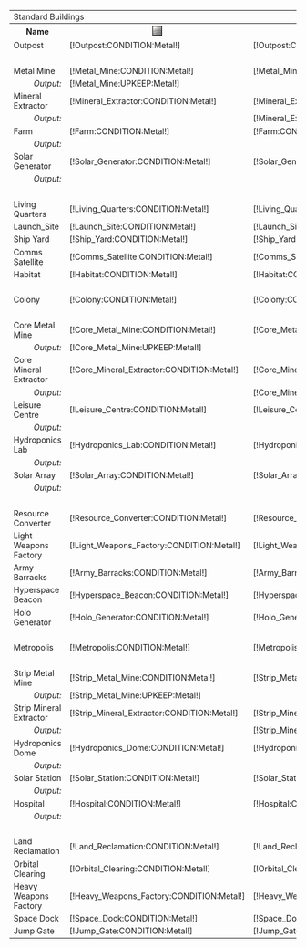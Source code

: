 <table>
    <tr><td colspan="13">Standard Buildings</td></tr>
    <tr>
    	<th>Name</td>
    	<th><img src="/assets/resources/metal.gif" alt="Metal" /></th>
    	<th><img src="/assets/resources/mineral.gif" alt="Mineral" /></th>
        <th><img src="/assets/resources/energy.gif" alt="Energy" /></th>
        <th><img src="/assets/resources/ground.gif" alt="Ground" /></th>
        <th><img src="/assets/resources/orbit.gif" alt="Orbit" /></th>
    	<th><img src="/assets/resources/worker.gif" alt="Worker" /></th>
    	<th><img src="/assets/resources/turns.gif" alt="Turns" /></th>
    	<th>Requirements</th>
    	<th>Research</th>
		<th>Unique</th>
    	<th>Demolish</th>
		<th>Score</th>
    </tr>
	<tr>
    	<td>Outpost</td>
    	<td class="metal">[!Outpost:CONDITION:Metal!]</td>
    	<td class="mineral">[!Outpost:CONDITION:Mineral!]</td>
        <td class="energy">[!Outpost:UPKEEP:Energy!]</td>
        <td>[!Outpost:CONDITION:Ground!]</td>
        <td>[!Outpost:CONDITION:Orbit!]</td>
    	<td class="population">[!Outpost:CONDITION:Worker!]</td>
    	<td>[!Outpost:CREATE:Turns!]</td>
    	<td>[!Outpost:REQUIREMENTS:0!]</td>
    	<td>[!Outpost:RESEARCH:0!]</td>
		<td>[!Outpost:UNIQUE:0!]</td>
    	<td>[!Outpost:DEMOLISH:0!]</td>
		<td>[!Outpost:SCORE:Asset!]</td>
    </tr>
	<tr><td colspan="13" style="font-weight: bold; text-align: center">Tier 1 Resourch Generators</td></tr>
	<tr>
    	<td>Metal Mine</td>
    	<td class="metal">[!Metal_Mine:CONDITION:Metal!]</td>
    	<td class="mineral">[!Metal_Mine:CONDITION:Mineral!]</td>
        <td class="energy">[!Metal_Mine:UPKEEP:Energy!]</td>
        <td>[!Metal_Mine:CONDITION:Ground!]</td>
        <td>[!Metal_Mine:CONDITION:Orbit!]</td>
    	<td class="population">[!Metal_Mine:CONDITION:Worker!]</td>
    	<td>[!Metal_Mine:CREATE:Turns!]</td>
    	<td>[!Metal_Mine:REQUIREMENTS:0!]</td>
    	<td>[!Metal_Mine:RESEARCH:0!]</td>
		<td>[!Metal_Mine:UNIQUE:0!]</td>
    	<td>[!Metal_Mine:DEMOLISH:0!]</td>
		<td>[!Metal_Mine:SCORE:Asset!]</td>
    </tr>
	<tr>
		<td style="font-weight: normal; text-align: right; font-style: italic">Output:</td>
		<td class="metal">[!Metal_Mine:UPKEEP:Metal!]</td>
		<td>&nbsp</td>
		<td>&nbsp</td>
		<td>&nbsp</td>
		<td>&nbsp</td>
		<td>&nbsp</td>
		<td>&nbsp</td>
		<td>&nbsp</td>
		<td>&nbsp</td>
		<td>&nbsp</td>
		<td>&nbsp</td>
		<td>&nbsp</td>
	</tr>
	<tr>
    	<td>Mineral Extractor</td>
    	<td class="metal">[!Mineral_Extractor:CONDITION:Metal!]</td>
    	<td class="mineral">[!Mineral_Extractor:CONDITION:Mineral!]</td>
        <td class="energy">[!Mineral_Extractor:UPKEEP:Energy!]</td>
        <td>[!Mineral_Extractor:CONDITION:Ground!]</td>
        <td>[!Mineral_Extractor:CONDITION:Orbit!]</td>
    	<td class="population">[!Mineral_Extractor:CONDITION:Worker!]</td>
    	<td>[!Mineral_Extractor:CREATE:Turns!]</td>
    	<td>[!Mineral_Extractor:REQUIREMENTS:0!]</td>
    	<td>[!Mineral_Extractor:RESEARCH:0!]</td>
		<td>[!Mineral_Extractor:UNIQUE:0!]</td>
    	<td>[!Mineral_Extractor:DEMOLISH:0!]</td>
		<td>[!Mineral_Extractor:SCORE:Asset!]</td>
    </tr>
	<tr>
		<td style="font-weight: normal; text-align: right; font-style: italic">Output:</td>
		<td>&nbsp</td>
		<td class="Mineral">[!Mineral_Extractor:UPKEEP:Mineral!]</td>
		<td>&nbsp</td>
		<td>&nbsp</td>
		<td>&nbsp</td>
		<td>&nbsp</td>
		<td>&nbsp</td>
		<td>&nbsp</td>
		<td>&nbsp</td>
		<td>&nbsp</td>
		<td>&nbsp</td>
		<td>&nbsp</td>
	</tr>
	<tr>
    	<td>Farm</td>
    	<td class="metal">[!Farm:CONDITION:Metal!]</td>
    	<td class="mineral">[!Farm:CONDITION:Mineral!]</td>
        <td class="energy">[!Farm:UPKEEP:Energy!]</td>
        <td>[!Farm:CONDITION:Ground!]</td>
        <td>[!Farm:CONDITION:Orbit!]</td>
    	<td class="population">[!Farm:CONDITION:Worker!]</td>
    	<td>[!Farm:CREATE:Turns!]</td>
    	<td>[!Farm:REQUIREMENTS:0!]</td>
    	<td>[!Farm:RESEARCH:0!]</td>
		<td>[!Farm:UNIQUE:0!]</td>
    	<td>[!Farm:DEMOLISH:0!]</td>
		<td>[!Farm:SCORE:Asset!]</td>
    </tr>
	<tr>
		<td style="font-weight: normal; text-align: right; font-style: italic">Output:</td>
		<td>&nbsp</td>
		<td>&nbsp</td>
		<td>&nbsp</td>
		<td>&nbsp</td>
		<td>&nbsp</td>
		<td class="population">[!Farm:UPKEEP:Worker!]</td>
		<td>&nbsp</td>
		<td>&nbsp</td>
		<td>&nbsp</td>
		<td>&nbsp</td>
		<td>&nbsp</td>
		<td>&nbsp</td>
	</tr>
	<tr>
    	<td>Solar Generator</td>
    	<td class="metal">[!Solar_Generator:CONDITION:Metal!]</td>
    	<td class="mineral">[!Solar_Generator:CONDITION:Mineral!]</td>
        <td class="energy">&nbsp;</td>
        <td>[!Solar_Generator:CONDITION:Ground!]</td>
        <td>[!Solar_Generator:CONDITION:Orbit!]</td>
    	<td class="population">[!Solar_Generator:CONDITION:Worker!]</td>
    	<td>[!Solar_Generator:CREATE:Turns!]</td>
    	<td>[!Solar_Generator:REQUIREMENTS:0!]</td>
    	<td>[!Solar_Generator:RESEARCH:0!]</td>
		<td>[!Solar_Generator:UNIQUE:0!]</td>
    	<td>[!Solar_Generator:DEMOLISH:0!]</td>
		<td>[!Solar_Generator:SCORE:Asset!]</td>
    </tr>
	<tr>
		<td style="font-weight: normal; text-align: right; font-style: italic">Output:</td>
		<td>&nbsp</td>
		<td>&nbsp</td>
		<td class="energy">[!Solar_Generator:UPKEEP:Energy!]</td>
		<td>&nbsp</td>
		<td>&nbsp</td>
		<td>&nbsp</td>
		<td>&nbsp</td>
		<td>&nbsp</td>
		<td>&nbsp</td>
		<td>&nbsp</td>
		<td>&nbsp</td>
		<td>&nbsp</td>
	</tr>
	<tr><td colspan="13" style="font-weight: bold; text-align: center">Tier 1 Support Structures</td></tr>
	<tr>
    	<td>Living Quarters</td>
    	<td class="metal">[!Living_Quarters:CONDITION:Metal!]</td>
    	<td class="mineral">[!Living_Quarters:CONDITION:Mineral!]</td>
        <td class="energy">[!Living_Quarters:UPKEEP:Energy!]</td>
        <td>[!Living_Quarters:CONDITION:Ground!]</td>
        <td>[!Living_Quarters:CONDITION:Orbit!]</td>
    	<td class="population">[!Living_Quarters:CONDITION:Worker!]</td>
    	<td>[!Living_Quarters:CREATE:Turns!]</td>
    	<td>[!Living_Quarters:REQUIREMENTS:0!]</td>
    	<td>[!Living_Quarters:RESEARCH:0!]</td>
		<td>[!Living_Quarters:UNIQUE:0!]</td>
    	<td>[!Living_Quarters:DEMOLISH:0!]</td>
		<td>[!Living_Quarters:SCORE:Asset!]</td>
    </tr>
	<tr>
    	<td>Launch_Site</td>
    	<td class="metal">[!Launch_Site:CONDITION:Metal!]</td>
    	<td class="mineral">[!Launch_Site:CONDITION:Mineral!]</td>
        <td class="energy">[!Launch_Site:UPKEEP:Energy!]</td>
        <td>[!Launch_Site:CONDITION:Ground!]</td>
        <td>[!Launch_Site:CONDITION:Orbit!]</td>
    	<td class="population">[!Launch_Site:CONDITION:Worker!]</td>
    	<td>[!Launch_Site:CREATE:Turns!]</td>
    	<td>[!Launch_Site:REQUIREMENTS:0!]</td>
    	<td>[!Launch_Site:RESEARCH:0!]</td>
		<td>[!Launch_Site:UNIQUE:0!]</td>
    	<td>[!Launch_Site:DEMOLISH:0!]</td>
		<td>[!Launch_Site:SCORE:Asset!]</td>
    </tr>
	<tr>
    	<td>Ship Yard</td>
    	<td class="metal">[!Ship_Yard:CONDITION:Metal!]</td>
    	<td class="mineral">[!Ship_Yard:CONDITION:Mineral!]</td>
        <td class="energy">[!Ship_Yard:UPKEEP:Energy!]</td>
        <td>[!Ship_Yard:CONDITION:Ground!]</td>
        <td>[!Ship_Yard:CONDITION:Orbit!]</td>
    	<td class="population">[!Ship_Yard:CONDITION:Worker!]</td>
    	<td>[!Ship_Yard:CREATE:Turns!]</td>
    	<td>[!Ship_Yard:REQUIREMENTS:0!]</td>
    	<td>[!Ship_Yard:RESEARCH:0!]</td>
		<td>[!Ship_Yard:UNIQUE:0!]</td>
    	<td>[!Ship_Yard:DEMOLISH:0!]</td>
		<td>[!Ship_Yard:SCORE:Asset!]</td>
    </tr>
	<tr>
    	<td>Comms Satellite</td>
    	<td class="metal">[!Comms_Satellite:CONDITION:Metal!]</td>
    	<td class="mineral">[!Comms_Satellite:CONDITION:Mineral!]</td>
        <td class="energy">[!Comms_Satellite:UPKEEP:Energy!]</td>
        <td>[!Comms_Satellite:CONDITION:Ground!]</td>
        <td>[!Comms_Satellite:CONDITION:Orbit!]</td>
    	<td class="population">[!Comms_Satellite:CONDITION:Worker!]</td>
    	<td>[!Comms_Satellite:CREATE:Turns!]</td>
    	<td>[!Comms_Satellite:REQUIREMENTS:0!]</td>
    	<td>[!Comms_Satellite:RESEARCH:0!]</td>
		<td>[!Comms_Satellite:UNIQUE:0!]</td>
    	<td>[!Comms_Satellite:DEMOLISH:0!]</td>
		<td>[!Comms_Satellite:SCORE:Asset!]</td>
    </tr>
	<tr>
    	<td>Habitat</td>
    	<td class="metal">[!Habitat:CONDITION:Metal!]</td>
    	<td class="mineral">[!Habitat:CONDITION:Mineral!]</td>
        <td class="energy">[!Habitat:UPKEEP:Energy!]</td>
        <td>[!Habitat:CONDITION:Ground!]</td>
        <td>[!Habitat:CONDITION:Orbit!]</td>
    	<td class="population">[!Habitat:CONDITION:Worker!]</td>
    	<td>[!Habitat:CREATE:Turns!]</td>
    	<td>[!Habitat:REQUIREMENTS:0!]</td>
    	<td>[!Habitat:RESEARCH:0!]</td>
		<td>[!Habitat:UNIQUE:0!]</td>
    	<td>[!Habitat:DEMOLISH:0!]</td>
		<td>[!Habitat:SCORE:Asset!]</td>
    </tr>
	<tr><td colspan="13" style="font-weight: bold; text-align: center">Tier 2</td></tr>
	<tr>
    	<td>Colony</td>
    	<td class="metal">[!Colony:CONDITION:Metal!]</td>
    	<td class="mineral">[!Colony:CONDITION:Mineral!]</td>
        <td class="energy">[!Colony:UPKEEP:Energy!]</td>
        <td>[!Colony:CONDITION:Ground!]</td>
        <td>[!Colony:CONDITION:Orbit!]</td>
    	<td class="population">[!Colony:CONDITION:Worker!]</td>
    	<td>[!Colony:CREATE:Turns!]</td>
    	<td>[!Colony:REQUIREMENTS:0!]</td>
    	<td>[!Colony:RESEARCH:0!]</td>
		<td>[!Colony:UNIQUE:0!]</td>
    	<td>[!Colony:DEMOLISH:0!]</td>
		<td>[!Colony:SCORE:Asset!]</td>
    </tr>
	<tr><td colspan="13" style="font-weight: bold; text-align: center">Tier 2 Resource Generators</td></tr>
	<tr>
    	<td>Core Metal Mine</td>
    	<td class="metal">[!Core_Metal_Mine:CONDITION:Metal!]</td>
    	<td class="mineral">[!Core_Metal_Mine:CONDITION:Mineral!]</td>
        <td class="energy">[!Core_Metal_Mine:UPKEEP:Energy!]</td>
        <td>[!Core_Metal_Mine:CONDITION:Ground!]</td>
        <td>[!Core_Metal_Mine:CONDITION:Orbit!]</td>
    	<td class="population">[!Core_Metal_Mine:CONDITION:Worker!]</td>
    	<td>[!Core_Metal_Mine:CREATE:Turns!]</td>
    	<td>[!Core_Metal_Mine:REQUIREMENTS:0!]</td>
    	<td>[!Core_Metal_Mine:RESEARCH:0!]</td>
		<td>[!Core_Metal_Mine:UNIQUE:0!]</td>
    	<td>[!Core_Metal_Mine:DEMOLISH:0!]</td>
		<td>[!Core_Metal_Mine:SCORE:Asset!]</td>
    </tr>
	<tr>
		<td style="font-weight: normal; text-align: right; font-style: italic">Output:</td>
		<td class="metal">[!Core_Metal_Mine:UPKEEP:Metal!]</td>
		<td>&nbsp</td>
		<td>&nbsp</td>
		<td>&nbsp</td>
		<td>&nbsp</td>
		<td>&nbsp</td>
		<td>&nbsp</td>
		<td>&nbsp</td>
		<td>&nbsp</td>
		<td>&nbsp</td>
		<td>&nbsp</td>
		<td>&nbsp</td>
	</tr>
	<tr>
    	<td>Core Mineral Extractor</td>
    	<td class="metal">[!Core_Mineral_Extractor:CONDITION:Metal!]</td>
    	<td class="mineral">[!Core_Mineral_Extractor:CONDITION:Mineral!]</td>
        <td class="energy">[!Core_Mineral_Extractor:UPKEEP:Energy!]</td>
        <td>[!Core_Mineral_Extractor:CONDITION:Ground!]</td>
        <td>[!Core_Mineral_Extractor:CONDITION:Orbit!]</td>
    	<td class="population">[!Core_Mineral_Extractor:CONDITION:Worker!]</td>
    	<td>[!Core_Mineral_Extractor:CREATE:Turns!]</td>
    	<td>[!Core_Mineral_Extractor:REQUIREMENTS:0!]</td>
    	<td>[!Core_Mineral_Extractor:RESEARCH:0!]</td>
		<td>[!Core_Mineral_Extractor:UNIQUE:0!]</td>
    	<td>[!Core_Mineral_Extractor:DEMOLISH:0!]</td>
		<td>[!Core_Mineral_Extractor:SCORE:Asset!]</td>
    </tr>
	<tr>
		<td style="font-weight: normal; text-align: right; font-style: italic">Output:</td>
		<td>&nbsp</td>
		<td class="mineral">[!Core_Mineral_Extractor:UPKEEP:Mineral!]</td>
		<td>&nbsp</td>
		<td>&nbsp</td>
		<td>&nbsp</td>
		<td>&nbsp</td>
		<td>&nbsp</td>
		<td>&nbsp</td>
		<td>&nbsp</td>
		<td>&nbsp</td>
		<td>&nbsp</td>
		<td>&nbsp</td>
	</tr>
	<tr>
    	<td>Leisure Centre</td>
    	<td class="metal">[!Leisure_Centre:CONDITION:Metal!]</td>
    	<td class="mineral">[!Leisure_Centre:CONDITION:Mineral!]</td>
        <td class="energy">[!Leisure_Centre:UPKEEP:Energy!]</td>
        <td>[!Leisure_Centre:CONDITION:Ground!]</td>
        <td>[!Leisure_Centre:CONDITION:Orbit!]</td>
    	<td class="population">[!Leisure_Centre:CONDITION:Worker!]</td>
    	<td>[!Leisure_Centre:CREATE:Turns!]</td>
    	<td>[!Leisure_Centre:REQUIREMENTS:0!]</td>
    	<td>[!Leisure_Centre:RESEARCH:0!]</td>
		<td>[!Leisure_Centre:UNIQUE:0!]</td>
    	<td>[!Leisure_Centre:DEMOLISH:0!]</td>
		<td>[!Leisure_Centre:SCORE:Asset!]</td>
    </tr>
	<tr>
		<td style="font-weight: normal; text-align: right; font-style: italic">Output:</td>
		<td>&nbsp</td>
		<td>&nbsp</td>
		<td>&nbsp</td>
		<td>&nbsp</td>
		<td>&nbsp</td>
		<td class="population">[!Leisure_Centre:UPKEEP:Worker!]</td>
		<td>&nbsp</td>
		<td>&nbsp</td>
		<td>&nbsp</td>
		<td>&nbsp</td>
		<td>&nbsp</td>
		<td>&nbsp</td>
	</tr>
	<tr>
    	<td>Hydroponics Lab</td>
    	<td class="metal">[!Hydroponics_Lab:CONDITION:Metal!]</td>
    	<td class="mineral">[!Hydroponics_Lab:CONDITION:Mineral!]</td>
        <td class="energy">[!Hydroponics_Lab:UPKEEP:Energy!]</td>
        <td>[!Hydroponics_Lab:CONDITION:Ground!]</td>
        <td>[!Hydroponics_Lab:CONDITION:Orbit!]</td>
    	<td class="population">[!Hydroponics_Lab:CONDITION:Worker!]</td>
    	<td>[!Hydroponics_Lab:CREATE:Turns!]</td>
    	<td>[!Hydroponics_Lab:REQUIREMENTS:0!]</td>
    	<td>[!Hydroponics_Lab:RESEARCH:0!]</td>
		<td>[!Hydroponics_Lab:UNIQUE:0!]</td>
    	<td>[!Hydroponics_Lab:DEMOLISH:0!]</td>
		<td>[!Hydroponics_Lab:SCORE:Asset!]</td>
    </tr>
	<tr>
		<td style="font-weight: normal; text-align: right; font-style: italic">Output:</td>
		<td>&nbsp</td>
		<td>&nbsp</td>
		<td>&nbsp</td>
		<td>&nbsp</td>
		<td>&nbsp</td>
		<td class="population">[!Hydroponics_Lab:UPKEEP:Worker!]</td>
		<td>&nbsp</td>
		<td>&nbsp</td>
		<td>&nbsp</td>
		<td>&nbsp</td>
		<td>&nbsp</td>
		<td>&nbsp</td>
	</tr>
	<tr>
    	<td>Solar Array</td>
    	<td class="metal">[!Solar_Array:CONDITION:Metal!]</td>
    	<td class="mineral">[!Solar_Array:CONDITION:Mineral!]</td>
        <td class="energy">&nbsp;</td>
        <td>[!Solar_Array:CONDITION:Ground!]</td>
        <td>[!Solar_Array:CONDITION:Orbit!]</td>
    	<td class="population">[!Solar_Array:CONDITION:Worker!]</td>
    	<td>[!Solar_Array:CREATE:Turns!]</td>
    	<td>[!Solar_Array:REQUIREMENTS:0!]</td>
    	<td>[!Solar_Array:RESEARCH:0!]</td>
		<td>[!Solar_Array:UNIQUE:0!]</td>
    	<td>[!Solar_Array:DEMOLISH:0!]</td>
		<td>[!Solar_Array:SCORE:Asset!]</td>
    </tr>
	<tr>
		<td style="font-weight: normal; text-align: right; font-style: italic">Output:</td>
		<td>&nbsp</td>
		<td>&nbsp</td>
		<td class="energy">[!Solar_Array:UPKEEP:Energy!]</td>
		<td>&nbsp</td>
		<td>&nbsp</td>
		<td>&nbsp</td>
		<td>&nbsp</td>
		<td>&nbsp</td>
		<td>&nbsp</td>
		<td>&nbsp</td>
		<td>&nbsp</td>
		<td>&nbsp</td>
	</tr>
	<tr><td colspan="13" style="font-weight: bold; text-align: center">Tier 2 Support Structures</td></tr>
	<tr>
    	<td>Resource Converter</td>
    	<td class="metal">[!Resource_Converter:CONDITION:Metal!]</td>
    	<td class="mineral">[!Resource_Converter:CONDITION:Mineral!]</td>
        <td class="energy">[!Resource_Converter:UPKEEP:Energy!]</td>
        <td>[!Resource_Converter:CONDITION:Ground!]</td>
        <td>[!Resource_Converter:CONDITION:Orbit!]</td>
    	<td class="population">[!Resource_Converter:CONDITION:Worker!]</td>
    	<td>[!Resource_Converter:CREATE:Turns!]</td>
    	<td>[!Resource_Converter:REQUIREMENTS:0!]</td>
    	<td>[!Resource_Converter:RESEARCH:0!]</td>
		<td>[!Resource_Converter:UNIQUE:0!]</td>
    	<td>[!Resource_Converter:DEMOLISH:0!]</td>
		<td>[!Resource_Converter:SCORE:Asset!]</td>
    </tr>
	<tr>
    	<td>Light Weapons Factory</td>
    	<td class="metal">[!Light_Weapons_Factory:CONDITION:Metal!]</td>
    	<td class="mineral">[!Light_Weapons_Factory:CONDITION:Mineral!]</td>
        <td class="energy">[!Light_Weapons_Factory:UPKEEP:Energy!]</td>
        <td>[!Light_Weapons_Factory:CONDITION:Ground!]</td>
        <td>[!Light_Weapons_Factory:CONDITION:Orbit!]</td>
    	<td class="population">[!Light_Weapons_Factory:CONDITION:Worker!]</td>
    	<td>[!Light_Weapons_Factory:CREATE:Turns!]</td>
    	<td>[!Light_Weapons_Factory:REQUIREMENTS:0!]</td>
    	<td>[!Light_Weapons_Factory:RESEARCH:0!]</td>
		<td>[!Light_Weapons_Factory:UNIQUE:0!]</td>
    	<td>[!Light_Weapons_Factory:DEMOLISH:0!]</td>
		<td>[!Light_Weapons_Factory:SCORE:Asset!]</td>
    </tr>
	<tr>
    	<td>Army Barracks</td>
    	<td class="metal">[!Army_Barracks:CONDITION:Metal!]</td>
    	<td class="mineral">[!Army_Barracks:CONDITION:Mineral!]</td>
        <td class="energy">[!Army_Barracks:UPKEEP:Energy!]</td>
        <td>[!Army_Barracks:CONDITION:Ground!]</td>
        <td>[!Army_Barracks:CONDITION:Orbit!]</td>
    	<td class="population">[!Army_Barracks:CONDITION:Worker!]</td>
    	<td>[!Army_Barracks:CREATE:Turns!]</td>
    	<td>[!Army_Barracks:REQUIREMENTS:0!]</td>
    	<td>[!Army_Barracks:RESEARCH:0!]</td>
		<td>[!Army_Barracks:UNIQUE:0!]</td>
    	<td>[!Army_Barracks:DEMOLISH:0!]</td>
		<td>[!Army_Barracks:SCORE:Asset!]</td>
    </tr>
	<tr>
    	<td>Hyperspace Beacon</td>
    	<td class="metal">[!Hyperspace_Beacon:CONDITION:Metal!]</td>
    	<td class="mineral">[!Hyperspace_Beacon:CONDITION:Mineral!]</td>
        <td class="energy">[!Hyperspace_Beacon:UPKEEP:Energy!]</td>
        <td>[!Hyperspace_Beacon:CONDITION:Ground!]</td>
        <td>[!Hyperspace_Beacon:CONDITION:Orbit!]</td>
    	<td class="population">[!Hyperspace_Beacon:CONDITION:Worker!]</td>
    	<td>[!Hyperspace_Beacon:CREATE:Turns!]</td>
    	<td>[!Hyperspace_Beacon:REQUIREMENTS:0!]</td>
    	<td>[!Hyperspace_Beacon:RESEARCH:0!]</td>
		<td>[!Hyperspace_Beacon:UNIQUE:0!]</td>
    	<td>[!Hyperspace_Beacon:DEMOLISH:0!]</td>
		<td>[!Hyperspace_Beacon:SCORE:Asset!]</td>
    </tr>
	<tr>
    	<td>Holo Generator</td>
    	<td class="metal">[!Holo_Generator:CONDITION:Metal!]</td>
    	<td class="mineral">[!Holo_Generator:CONDITION:Mineral!]</td>
        <td class="energy">[!Holo_Generator:UPKEEP:Energy!]</td>
        <td>[!Holo_Generator:CONDITION:Ground!]</td>
        <td>[!Holo_Generator:CONDITION:Orbit!]</td>
    	<td class="population">[!Holo_Generator:CONDITION:Worker!]</td>
    	<td>[!Holo_Generator:CREATE:Turns!]</td>
    	<td>[!Holo_Generator:REQUIREMENTS:0!]</td>
    	<td>[!Holo_Generator:RESEARCH:0!]</td>
		<td>[!Holo_Generator:UNIQUE:0!]</td>
    	<td>[!Holo_Generator:DEMOLISH:0!]</td>
		<td>[!Holo_Generator:SCORE:Asset!]</td>
    </tr>
	<tr><td colspan="13" style="font-weight: bold; text-align: center">Tier 3</td></tr>
	<tr>
    	<td>Metropolis</td>
    	<td class="metal">[!Metropolis:CONDITION:Metal!]</td>
    	<td class="mineral">[!Metropolis:CONDITION:Mineral!]</td>
        <td class="energy">[!Metropolis:UPKEEP:Energy!]</td>
        <td>[!Metropolis:CONDITION:Ground!]</td>
        <td>[!Metropolis:CONDITION:Orbit!]</td>
    	<td class="population">[!Metropolis:CONDITION:Worker!]</td>
    	<td>[!Metropolis:CREATE:Turns!]</td>
    	<td>[!Metropolis:REQUIREMENTS:0!]</td>
    	<td>[!Metropolis:RESEARCH:0!]</td>
		<td>[!Metropolis:UNIQUE:0!]</td>
    	<td>[!Metropolis:DEMOLISH:0!]</td>
		<td>[!Metropolis:SCORE:Asset!]</td>
    </tr>
	<tr><td colspan="13" style="font-weight: bold; text-align: center">Tier 3 Resource Generators</td></tr>
	<tr>
    	<td>Strip Metal Mine</td>
    	<td class="metal">[!Strip_Metal_Mine:CONDITION:Metal!]</td>
    	<td class="mineral">[!Strip_Metal_Mine:CONDITION:Mineral!]</td>
        <td class="energy">[!Strip_Metal_Mine:UPKEEP:Energy!]</td>
        <td>[!Strip_Metal_Mine:CONDITION:Ground!]</td>
        <td>[!Strip_Metal_Mine:CONDITION:Orbit!]</td>
    	<td class="population">[!Strip_Metal_Mine:CONDITION:Worker!]</td>
    	<td>[!Strip_Metal_Mine:CREATE:Turns!]</td>
    	<td>[!Strip_Metal_Mine:REQUIREMENTS:0!]</td>
    	<td>[!Strip_Metal_Mine:RESEARCH:0!]</td>
		<td>[!Strip_Metal_Mine:UNIQUE:0!]</td>
    	<td>[!Strip_Metal_Mine:DEMOLISH:0!]</td>
		<td>[!Strip_Metal_Mine:SCORE:Asset!]</td>
    </tr>
	<tr>
		<td style="font-weight: normal; text-align: right; font-style: italic">Output:</td>
		<td class="metal">[!Strip_Metal_Mine:UPKEEP:Metal!]</td>
		<td>&nbsp</td>
		<td>&nbsp</td>
		<td>&nbsp</td>
		<td>&nbsp</td>
		<td>&nbsp</td>
		<td>&nbsp</td>
		<td>&nbsp</td>
		<td>&nbsp</td>
		<td>&nbsp</td>
		<td>&nbsp</td>
		<td>&nbsp</td>
	</tr>
	<tr>
    	<td>Strip Mineral Extractor</td>
    	<td class="metal">[!Strip_Mineral_Extractor:CONDITION:Metal!]</td>
    	<td class="mineral">[!Strip_Mineral_Extractor:CONDITION:Mineral!]</td>
        <td class="energy">[!Strip_Mineral_Extractor:UPKEEP:Energy!]</td>
        <td>[!Strip_Mineral_Extractor:CONDITION:Ground!]</td>
        <td>[!Strip_Mineral_Extractor:CONDITION:Orbit!]</td>
    	<td class="population">[!Strip_Mineral_Extractor:CONDITION:Worker!]</td>
    	<td>[!Strip_Mineral_Extractor:CREATE:Turns!]</td>
    	<td>[!Strip_Mineral_Extractor:REQUIREMENTS:0!]</td>
    	<td>[!Strip_Mineral_Extractor:RESEARCH:0!]</td>
		<td>[!Strip_Mineral_Extractor:UNIQUE:0!]</td>
    	<td>[!Strip_Mineral_Extractor:DEMOLISH:0!]</td>
		<td>[!Strip_Mineral_Extractor:SCORE:Asset!]</td>
    </tr>
	<tr>
		<td style="font-weight: normal; text-align: right; font-style: italic">Output:</td>
		<td>&nbsp</td>
		<td class="mineral">[!Strip_Mineral_Extractor:UPKEEP:Mineral!]</td>
		<td>&nbsp</td>
		<td>&nbsp</td>
		<td>&nbsp</td>
		<td>&nbsp</td>
		<td>&nbsp</td>
		<td>&nbsp</td>
		<td>&nbsp</td>
		<td>&nbsp</td>
		<td>&nbsp</td>
		<td>&nbsp</td>
	</tr>
	<tr>
    	<td>Hydroponics Dome</td>
    	<td class="metal">[!Hydroponics_Dome:CONDITION:Metal!]</td>
    	<td class="mineral">[!Hydroponics_Dome:CONDITION:Mineral!]</td>
        <td class="energy">[!Hydroponics_Dome:UPKEEP:Energy!]</td>
        <td>[!Hydroponics_Dome:CONDITION:Ground!]</td>
        <td>[!Hydroponics_Dome:CONDITION:Orbit!]</td>
    	<td class="population">[!Hydroponics_Dome:CONDITION:Worker!]</td>
    	<td>[!Hydroponics_Dome:CREATE:Turns!]</td>
    	<td>[!Hydroponics_Dome:REQUIREMENTS:0!]</td>
    	<td>[!Hydroponics_Dome:RESEARCH:0!]</td>
		<td>[!Hydroponics_Dome:UNIQUE:0!]</td>
    	<td>[!Hydroponics_Dome:DEMOLISH:0!]</td>
		<td>[!Hydroponics_Dome:SCORE:Asset!]</td>
    </tr>
	<tr>
		<td style="font-weight: normal; text-align: right; font-style: italic">Output:</td>
		<td>&nbsp</td>
		<td>&nbsp</td>
		<td>&nbsp</td>
		<td>&nbsp</td>
		<td>&nbsp</td>
		<td class="population">[!Hydroponics_Dome:UPKEEP:Worker!]</td>
		<td>&nbsp</td>
		<td>&nbsp</td>
		<td>&nbsp</td>
		<td>&nbsp</td>
		<td>&nbsp</td>
		<td>&nbsp</td>
	</tr>
	<tr>
    	<td>Solar Station</td>
    	<td class="metal">[!Solar_Station:CONDITION:Metal!]</td>
    	<td class="mineral">[!Solar_Station:CONDITION:Mineral!]</td>
        <td class="energy">&nbsp;</td>
        <td>[!Solar_Station:CONDITION:Ground!]</td>
        <td>[!Solar_Station:CONDITION:Orbit!]</td>
    	<td class="population">[!Solar_Station:CONDITION:Worker!]</td>
    	<td>[!Solar_Station:CREATE:Turns!]</td>
    	<td>[!Solar_Station:REQUIREMENTS:0!]</td>
    	<td>[!Solar_Station:RESEARCH:0!]</td>
		<td>[!Solar_Station:UNIQUE:0!]</td>
    	<td>[!Solar_Station:DEMOLISH:0!]</td>
		<td>[!Solar_Station:SCORE:Asset!]</td>
    </tr>
	<tr>
		<td style="font-weight: normal; text-align: right; font-style: italic">Output:</td>
		<td>&nbsp</td>
		<td>&nbsp</td>
		<td class="energy">[!Solar_Station:UPKEEP:Energy!]</td>
		<td>&nbsp</td>
		<td>&nbsp</td>
		<td>&nbsp</td>
		<td>&nbsp</td>
		<td>&nbsp</td>
		<td>&nbsp</td>
		<td>&nbsp</td>
		<td>&nbsp</td>
		<td>&nbsp</td>
	</tr>
	<tr>
    	<td>Hospital</td>
    	<td class="metal">[!Hospital:CONDITION:Metal!]</td>
    	<td class="mineral">[!Hospital:CONDITION:Mineral!]</td>
        <td class="energy">[!Hospital:UPKEEP:Energy!]</td>
        <td>[!Hospital:CONDITION:Ground!]</td>
        <td>[!Hospital:CONDITION:Orbit!]</td>
    	<td class="population">[!Hospital:CONDITION:Worker!]</td>
    	<td>[!Hospital:CREATE:Turns!]</td>
    	<td>[!Hospital:REQUIREMENTS:0!]</td>
    	<td>[!Hospital:RESEARCH:0!]</td>
		<td>[!Hospital:UNIQUE:0!]</td>
    	<td>[!Hospital:DEMOLISH:0!]</td>
		<td>[!Hospital:SCORE:Asset!]</td>
    </tr>
	<tr>
		<td style="font-weight: normal; text-align: right; font-style: italic">Output:</td>
		<td>&nbsp</td>
		<td>&nbsp</td>
		<td>&nbsp</td>
		<td>&nbsp</td>
		<td>&nbsp</td>
		<td class="population">[!Hospital:UPKEEP:Worker!]</td>
		<td>&nbsp</td>
		<td>&nbsp</td>
		<td>&nbsp</td>
		<td>&nbsp</td>
		<td>&nbsp</td>
		<td>&nbsp</td>
	</tr>
	<tr><td colspan="13" style="font-weight: bold; text-align: center">Tier 3 Support Structures</td></tr>
	<tr>
    	<td>Land Reclamation</td>
    	<td class="metal">[!Land_Reclamation:CONDITION:Metal!]</td>
    	<td class="mineral">[!Land_Reclamation:CONDITION:Mineral!]</td>
        <td class="energy">[!Land_Reclamation:UPKEEP:Energy!]</td>
        <td>[!Land_Reclamation:CONDITION:Ground!]</td>
        <td>[!Land_Reclamation:CONDITION:Orbit!]</td>
    	<td class="population">[!Land_Reclamation:CONDITION:Worker!]</td>
    	<td>[!Land_Reclamation:CREATE:Turns!]</td>
    	<td>[!Land_Reclamation:REQUIREMENTS:0!]</td>
    	<td>[!Land_Reclamation:RESEARCH:0!]</td>
		<td>[!Land_Reclamation:UNIQUE:0!]</td>
    	<td>[!Land_Reclamation:DEMOLISH:0!]</td>
		<td>[!Land_Reclamation:SCORE:Asset!]</td>
    </tr>
	<tr>
    	<td>Orbital Clearing</td>
    	<td class="metal">[!Orbital_Clearing:CONDITION:Metal!]</td>
    	<td class="mineral">[!Orbital_Clearing:CONDITION:Mineral!]</td>
        <td class="energy">[!Orbital_Clearing:UPKEEP:Energy!]</td>
        <td>[!Orbital_Clearing:CONDITION:Ground!]</td>
        <td>[!Orbital_Clearing:CONDITION:Orbit!]</td>
    	<td class="population">[!Orbital_Clearing:CONDITION:Worker!]</td>
    	<td>[!Orbital_Clearing:CREATE:Turns!]</td>
    	<td>[!Orbital_Clearing:REQUIREMENTS:0!]</td>
    	<td>[!Orbital_Clearing:RESEARCH:0!]</td>
		<td>[!Orbital_Clearing:UNIQUE:0!]</td>
    	<td>[!Orbital_Clearing:DEMOLISH:0!]</td>
		<td>[!Orbital_Clearing:SCORE:Asset!]</td>
    </tr>
	<tr>
    	<td>Heavy Weapons Factory</td>
    	<td class="metal">[!Heavy_Weapons_Factory:CONDITION:Metal!]</td>
    	<td class="mineral">[!Heavy_Weapons_Factory:CONDITION:Mineral!]</td>
        <td class="energy">[!Heavy_Weapons_Factory:UPKEEP:Energy!]</td>
        <td>[!Heavy_Weapons_Factory:CONDITION:Ground!]</td>
        <td>[!Heavy_Weapons_Factory:CONDITION:Orbit!]</td>
    	<td class="population">[!Heavy_Weapons_Factory:CONDITION:Worker!]</td>
    	<td>[!Heavy_Weapons_Factory:CREATE:Turns!]</td>
    	<td>[!Heavy_Weapons_Factory:REQUIREMENTS:0!]</td>
    	<td>[!Heavy_Weapons_Factory:RESEARCH:0!]</td>
		<td>[!Heavy_Weapons_Factory:UNIQUE:0!]</td>
    	<td>[!Heavy_Weapons_Factory:DEMOLISH:0!]</td>
		<td>[!Heavy_Weapons_Factory:SCORE:Asset!]</td>
    </tr>
	<tr>
    	<td>Space Dock</td>
    	<td class="metal">[!Space_Dock:CONDITION:Metal!]</td>
    	<td class="mineral">[!Space_Dock:CONDITION:Mineral!]</td>
        <td class="energy">[!Space_Dock:UPKEEP:Energy!]</td>
        <td>[!Space_Dock:CONDITION:Ground!]</td>
        <td>[!Space_Dock:CONDITION:Orbit!]</td>
    	<td class="population">[!Space_Dock:CONDITION:Worker!]</td>
    	<td>[!Space_Dock:CREATE:Turns!]</td>
    	<td>[!Space_Dock:REQUIREMENTS:0!]</td>
    	<td>[!Space_Dock:RESEARCH:0!]</td>
		<td>[!Space_Dock:UNIQUE:0!]</td>
    	<td>[!Space_Dock:DEMOLISH:0!]</td>
		<td>[!Space_Dock:SCORE:Asset!]</td>
    </tr>
	<tr>
    	<td>Jump Gate</td>
    	<td class="metal">[!Jump_Gate:CONDITION:Metal!]</td>
    	<td class="mineral">[!Jump_Gate:CONDITION:Mineral!]</td>
        <td class="energy">[!Jump_Gate:UPKEEP:Energy!]</td>
        <td>[!Jump_Gate:CONDITION:Ground!]</td>
        <td>[!Jump_Gate:CONDITION:Orbit!]</td>
    	<td class="population">[!Jump_Gate:CONDITION:Worker!]</td>
    	<td>[!Jump_Gate:CREATE:Turns!]</td>
    	<td>[!Jump_Gate:REQUIREMENTS:0!]</td>
    	<td>[!Jump_Gate:RESEARCH:0!]</td>
		<td>[!Jump_Gate:UNIQUE:0!]</td>
    	<td>[!Jump_Gate:DEMOLISH:0!]</td>
		<td>[!Jump_Gate:SCORE:Asset!]</td>
    </tr>
</table>